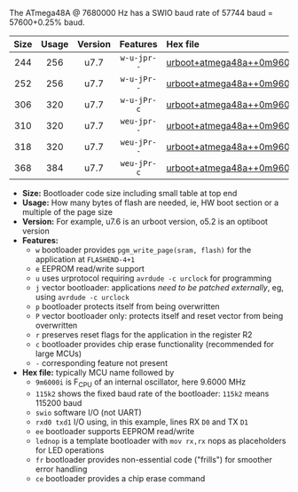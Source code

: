 The ATmega48A @ 7680000 Hz has a SWIO baud rate of 57744 baud = 57600+0.25% baud.

|Size|Usage|Version|Features|Hex file|
|:-:|:-:|:-:|:-:|:--|
|244|256|u7.7|`w-u-jpr--`|[urboot+atmega48a++0m9600i++++7k2_swio_rxd0_txd1_lednop.hex](https://raw.githubusercontent.com/stefanrueger/urboot.hex/main/mcus/atmega48a/internal_oscillator/fint++0m9600_Hz/br++++7k2_bps/urboot+atmega48a++0m9600i++++7k2_swio_rxd0_txd1_lednop.hex)|
|252|256|u7.7|`w-u-jPr--`|[urboot+atmega48a++0m9600i++++7k2_swio_rxd0_txd1.hex](https://raw.githubusercontent.com/stefanrueger/urboot.hex/main/mcus/atmega48a/internal_oscillator/fint++0m9600_Hz/br++++7k2_bps/urboot+atmega48a++0m9600i++++7k2_swio_rxd0_txd1.hex)|
|306|320|u7.7|`w-u-jPr-c`|[urboot+atmega48a++0m9600i++++7k2_swio_rxd0_txd1_lednop_fr_ce.hex](https://raw.githubusercontent.com/stefanrueger/urboot.hex/main/mcus/atmega48a/internal_oscillator/fint++0m9600_Hz/br++++7k2_bps/urboot+atmega48a++0m9600i++++7k2_swio_rxd0_txd1_lednop_fr_ce.hex)|
|310|320|u7.7|`weu-jpr--`|[urboot+atmega48a++0m9600i++++7k2_swio_rxd0_txd1_ee_lednop.hex](https://raw.githubusercontent.com/stefanrueger/urboot.hex/main/mcus/atmega48a/internal_oscillator/fint++0m9600_Hz/br++++7k2_bps/urboot+atmega48a++0m9600i++++7k2_swio_rxd0_txd1_ee_lednop.hex)|
|318|320|u7.7|`weu-jPr--`|[urboot+atmega48a++0m9600i++++7k2_swio_rxd0_txd1_ee.hex](https://raw.githubusercontent.com/stefanrueger/urboot.hex/main/mcus/atmega48a/internal_oscillator/fint++0m9600_Hz/br++++7k2_bps/urboot+atmega48a++0m9600i++++7k2_swio_rxd0_txd1_ee.hex)|
|368|384|u7.7|`weu-jPr-c`|[urboot+atmega48a++0m9600i++++7k2_swio_rxd0_txd1_ee_lednop_fr_ce.hex](https://raw.githubusercontent.com/stefanrueger/urboot.hex/main/mcus/atmega48a/internal_oscillator/fint++0m9600_Hz/br++++7k2_bps/urboot+atmega48a++0m9600i++++7k2_swio_rxd0_txd1_ee_lednop_fr_ce.hex)|

- **Size:** Bootloader code size including small table at top end
- **Usage:** How many bytes of flash are needed, ie, HW boot section or a multiple of the page size
- **Version:** For example, u7.6 is an urboot version, o5.2 is an optiboot version
- **Features:**
  + `w` bootloader provides `pgm_write_page(sram, flash)` for the application at `FLASHEND-4+1`
  + `e` EEPROM read/write support
  + `u` uses urprotocol requiring `avrdude -c urclock` for programming
  + `j` vector bootloader: applications *need to be patched externally*, eg, using `avrdude -c urclock`
  + `p` bootloader protects itself from being overwritten
  + `P` vector bootloader only: protects itself and reset vector from being overwritten
  + `r` preserves reset flags for the application in the register R2
  + `c` bootloader provides chip erase functionality (recommended for large MCUs)
  + `-` corresponding feature not present
- **Hex file:** typically MCU name followed by
  + `9m6000i` is F<sub>CPU</sub> of an internal oscillator, here 9.6000 MHz
  + `115k2` shows the fixed baud rate of the bootloader: `115k2` means 115200 baud
  + `swio` software I/O (not UART)
  + `rxd0 txd1` I/O using, in this example, lines RX `D0` and TX `D1`
  + `ee` bootloader supports EEPROM read/write
  + `lednop` is a template bootloader with `mov rx,rx` nops as placeholders for LED operations
  + `fr` bootloader provides non-essential code ("frills") for smoother error handling
  + `ce` bootloader provides a chip erase command
